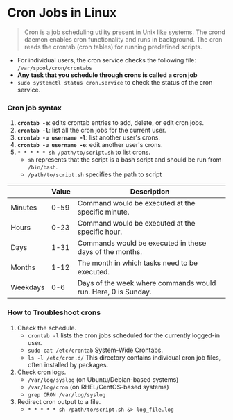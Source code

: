 # Cron Jobs in Linux
>Cron is a job scheduling utility present in Unix like systems. The crond daemon enables cron functionality and runs in background. The cron reads the crontab (cron tables) for running predefined scripts.

- For individual users, the cron service checks the following file:  `/var/spool/cron/crontabs`
- **Any task that you schedule through crons is called a cron job**
- `sudo systemctl status cron.service` to check the status of the cron service.

### Cron job syntax
1. **`crontab -e`**: edits crontab entries to add, delete, or edit cron jobs.
2. **`crontab -l`**: list all the cron jobs for the current user.
3. **`crontab -u username -l`**: list another user's crons.
4. **`crontab -u username -e`**: edit another user's crons.
5. `* * * * * sh /path/to/script.sh` to list crons.
   - `sh` represents that the script is a bash script and should be run from `/bin/bash`.
   - `/path/to/script.sh` specifies the path to script
  
|  | Value | Description |
|---|---|---|
| Minutes | 0-59 | Command would be executed at the specific minute. |
| Hours | 0-23 | Command would be executed at the specific hour. |
| Days | 1-31 | Commands would be executed in these days of the months. |
| Months | 1-12 | The month in which tasks need to be executed. |
| Weekdays | 0-6 | Days of the week where commands would run. Here, 0 is Sunday. |

### How to Troubleshoot crons
1. Check the schedule.
   - `crontab -l` lists the cron jobs scheduled for the currently logged-in user.
   - `sudo cat /etc/crontab` System-Wide Crontabs.
   - `ls -l /etc/cron.d/` This directory contains individual cron job files, often installed by packages.
2. Check cron logs.
   - `/var/log/syslog` (on Ubuntu/Debian-based systems)
   - `/var/log/cron` (on RHEL/CentOS-based systems)
   - `grep CRON /var/log/syslog`
3. Redirect cron output to a file.
   - `* * * * * sh /path/to/script.sh &> log_file.log` 
